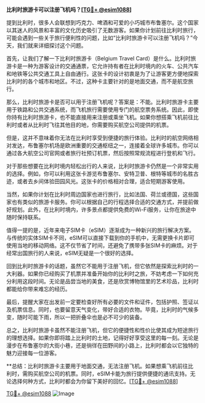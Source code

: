 **比利时旅游卡可以注册飞机吗？[[TG💪+ @esim1088](https://t.me/s/esim1088)]**

提到比利时，很多人会联想到巧克力、啤酒和可爱的小巧城市布鲁塞尔。这个国家以其迷人的风景和丰富的文化历史吸引了无数游客。如果你计划前往比利时旅行，可能会遇到一些关于旅行便利性的问题，比如“比利时旅游卡可以注册飞机吗？”今天，我们就来详细探讨这个问题。

首先，让我们了解一下比利时旅游卡（Belgium Travel Card）是什么。比利时旅游卡是一种为游客设计的交通通票，它允许持有者在比利时境内的火车、公共汽车和地铁等公共交通工具上自由通行。这张卡的设计初衷是为了让游客更方便地探索比利时的各个城市和地区。不过，这种卡主要针对的是地面交通，而不是航空旅行。

那么，比利时旅游卡是否可以用于注册飞机呢？答案是：不能。比利时旅游卡主要用于铁路和公共交通系统，而飞机旅行需要使用专门的航空票务系统。因此，即使你持有比利时旅游卡，也不能直接用来注册或乘坐飞机。如果你想搭乘飞机前往比利时或者从比利时飞往其他目的地，你需要购买航空公司提供的机票。

但是，这并不意味着你无法在比利时享受到便捷的旅行体验。比利时的航空网络相对发达，布鲁塞尔机场是欧洲重要的交通枢纽之一，连接着全球许多城市。你可以通过各大航空公司官网或者旅行社预订机票，然后按照常规流程进行登机和飞行。

对于那些想要在比利时境内轻松出行的人来说，比利时旅游卡仍然是一个非常实用的选择。例如，你可以利用这张卡游览布鲁塞尔、安特卫普、根特等城市的名胜古迹，或者去乡间体验田园风光。这张卡的价格相对合理，适合短期游客使用。

当然，如果你计划在比利时周边国家也进行旅行，比如法国、荷兰或德国，这些国家也有类似的旅游卡服务。你可以根据自己的行程选择合适的交通方式，并提前做好规划。此外，在比利时境内，许多景点都提供免费的Wi-Fi服务，让你在旅途中随时保持联系。

值得一提的是，近年来电子SIM卡（eSIM）逐渐成为一种新兴的旅行解决方案。与传统的实体SIM卡不同，eSIM可以直接下载到你的手机中，无需更换卡片即可使用当地的移动网络。这不仅节省了时间，还避免了携带多张SIM卡的麻烦。对于经常出国旅行的人来说，eSIM无疑是一个很好的选择。

回到比利时旅游卡的话题，虽然它不能用于注册飞机，但它依然是探索比利时的一大利器。如果你已经购买了机票并准备开始你的比利时之旅，不妨考虑一下如何充分利用这段时间。无论是品尝当地的美食，还是欣赏博物馆里的艺术珍品，比利时都能给你带来难忘的经历。

最后，提醒大家在出发前一定要检查好所有必要的文件和证件，包括护照、签证以及机票信息。同时，也要留意天气变化，带好合适的衣物。毕竟，比利时的气候多变，随时可能下雨，所以一把折叠伞也是必不可少的装备。

总之，比利时旅游卡虽然不能注册飞机，但它的便捷性和性价比使其成为短途旅行的理想选择。如果你即将踏上比利时的土地，记得好好享受这里的每一刻。无论是漫步在布鲁塞尔的大街小巷，还是徜徉在田野间的小路上，比利时都会以它独特的魅力迎接每一位游客。

**总结：比利时旅游卡主要用于地面交通，无法注册飞机。如果想乘飞机前往比利时，需购买航空公司的机票。同时，eSIM卡能为旅行提供便捷的通讯支持。无论选择何种方式，比利时都会为你留下美好的回忆。[[TG💪+ @esim1088](https://t.me/s/esim1088)]

[TG💪+ @esim1088](https://t.me/s/esim1088) ![Image](https://i.postimg.cc/4NQfJmqS/Snipaste-2025-05-13-00-14-12.png)